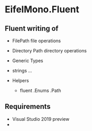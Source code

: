 # EifelMono.Fluent

## Fluent writing of

* FilePath file operations
* Directory Path directory operations

* Generic Types

* strings ... 

* Helpers
    * fluent
        .Enums
        .Path

        

##  Requirements

* Visual Studio 2019 preview
*  

